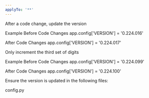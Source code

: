 ```yaml
---
applyTo: '**'
---
```

After a code change, update the version 

Example
Before Code Changes
app.config['VERSION'] = '0.224.016'

After Code Changes
app.config['VERSION'] = '0.224.017'

Only increment the third set of digits

Example
Before Code Changes
app.config['VERSION'] = '0.224.099'

After Code Changes
app.config['VERSION'] = '0.224.100'

Ensure the version is updated in the following files: 

config.py